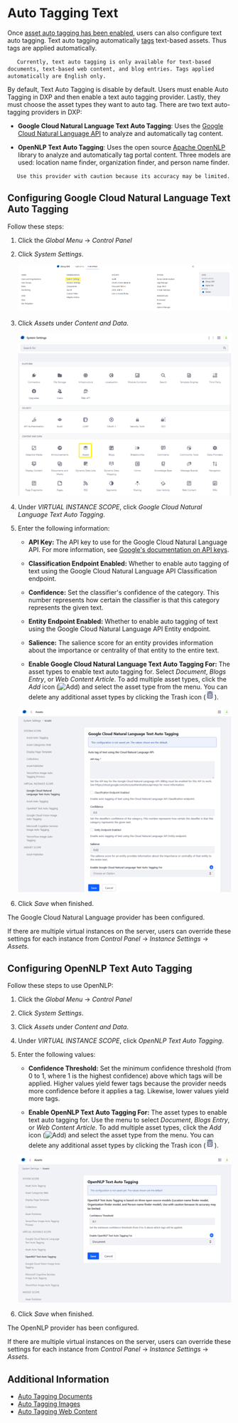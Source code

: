 # Auto Tagging Text

Once [asset auto tagging has been enabled](./configuring-asset-auto-tagging.md), users can also configure text auto tagging. Text auto tagging automatically [tags](../tagging-content.md) text-based assets. Thus tags are applied automatically.

```tip::
   Currently, text auto tagging is only available for text-based documents, text-based web content, and blog entries. Tags applied automatically are English only.
```

By default, Text Auto Tagging is disable by default. Users must enable Auto Tagging in DXP and then enable a text auto tagging provider. Lastly, they must choose the asset types they want to auto tag. There are two text auto-tagging providers in DXP:

* **Google Cloud Natural Language Text Auto Tagging**: Uses the [Google Cloud Natural Language API](https://cloud.google.com/natural-language/) to analyze and automatically tag content.

* **OpenNLP Text Auto Tagging**: Uses the open source [Apache OpenNLP](https://opennlp.apache.org/) library to analyze and automatically tag portal content. Three models are used: location name finder, organization finder, and person name finder.

```tip::
   Use this provider with caution because its accuracy may be limited.
```

## Configuring Google Cloud Natural Language Text Auto Tagging

Follow these steps:

1. Click the _Global Menu_ &rarr; _Control Panel_
1. Click _System Settings_.

    ![Navigate to the System Settings.](./auto-tagging-text/images/01.png)

1. Click _Assets_ under _Content and Data_.

    ![Click on Assets.](./auto-tagging-text/images/02.png)

1. Under _VIRTUAL INSTANCE SCOPE_, click _Google Cloud Natural Language Text Auto Tagging_.
1. Enter the following information:

    * **API Key:** The API key to use for the Google Cloud Natural Language API. For more information, see [Google's documentation on API keys](https://cloud.google.com/docs/authentication/api-keys).

    * **Classification Endpoint Enabled:** Whether to enable auto tagging of text using the Google Cloud Natural Language API Classification endpoint.

    * **Confidence:** Set the classifier's confidence of the category. This number represents how certain the classifier is that this category represents the given text.

    * **Entity Endpoint Enabled:** Whether to enable auto tagging of text using the Google Cloud Natural Language API Entity endpoint.

    * **Salience:** The salience score for an entity provides information about the importance or centrality of that entity to the entire text.

    * **Enable Google Cloud Natural Language Text Auto Tagging For:** The asset types to enable text auto tagging for. Select _Document_, _Blogs Entry_, or _Web Content Article_. To add multiple asset types, click the _Add_ icon (![Add](../../../../images/icon-add.png)) and select the asset type from the menu. You can delete any additional asset types by clicking the Trash icon (![Trash](../../../../images/icon-trash.png)).

    ![Enter your settings.](./auto-tagging-text/images/03.png)

1. Click _Save_ when finished.

The Google Cloud Natural Language provider has been configured.

If there are multiple virtual instances on the server, users can override these settings for each instance from _Control Panel_ &rarr; _Instance Settings_ &rarr; _Assets_.

## Configuring OpenNLP Text Auto Tagging

Follow these steps to use OpenNLP:

1. Click the _Global Menu_ &rarr; _Control Panel_
1. Click _System Settings_.
1. Click _Assets_ under _Content and Data_.
1. Under *VIRTUAL INSTANCE SCOPE*, click *OpenNLP Text Auto Tagging*.
1. Enter the following values:

    * **Confidence Threshold:** Set the minimum confidence threshold (from 0 to 1, where 1 is the highest confidence) above which tags will be applied. Higher values yield fewer tags because the provider needs more confidence before it applies a tag. Likewise, lower values yield more tags.

    * **Enable OpenNLP Text Auto Tagging For:** The asset types to enable text auto tagging for. Use the menu to select _Document_, _Blogs Entry_, or _Web Content Article_. To add multiple asset types, click the _Add_ icon (![Add](../../../../images/icon-add.png)) and select the asset type from the menu. You can delete any additional asset types by clicking the Trash icon (![Trash](../../../../images/icon-trash.png)).

    ![Enter your settings.](./auto-tagging-text/images/04.png)

1. Click _Save_ when finished.

The OpenNLP provider has been configured.

If there are multiple virtual instances on the server, users can override these settings for each instance from _Control Panel_ &rarr; _Instance Settings_ &rarr; _Assets_.

## Additional Information

* [Auto Tagging Documents](./auto-tagging-documents.md)
* [Auto Tagging Images](./auto-tagging-images.md)
* [Auto Tagging Web Content](./auto-tagging-web-content.md)
